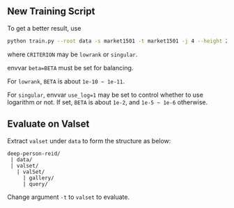 ## New Training Script

To get a better result, use

```bash
python train.py --root data -s market1501 -t market1501 -j 4 --height 256 --width 128 --optim amsgrad --label-smooth --lr 0.0003 --max-epoch 60 --stepsize 20 40 --fixbase-epoch 10 --open-layers classifier fc --train-batch-size 32 --test-batch-size 100 -a densenet121_fc512 --save-dir log/densenet121_fc512-market-xent --gpu-devices 0 --criterion CRITERION
```

where `CRITERION` may be `lowrank` or `singular`.

envvar `beta=BETA` must be set for balancing.

For `lowrank`, `BETA` is about `1e-10 ~ 1e-11`.

For `singular`, envvar `use_log=1` may be set to control whether to use logarithm or not. If set, `BETA` is about `1e-2`, and `1e-5 ~ 1e-6` otherwise.

## Evaluate on Valset

Extract `valset` under `data` to form the structure as below:

```
deep-person-reid/
 | data/
 | valset/
   | valSet/
     | gallery/
     | query/
```

Change argument `-t` to `valset` to evaluate.
